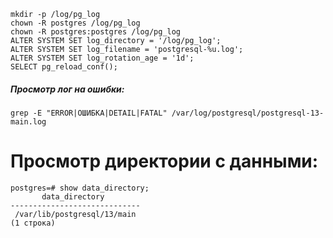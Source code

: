```
mkdir -p /log/pg_log
chown -R postgres /log/pg_log
chown -R postgres:postgres /log/pg_log
ALTER SYSTEM SET log_directory = '/log/pg_log';
ALTER SYSTEM SET log_filename = 'postgresql-%u.log';
ALTER SYSTEM SET log_rotation_age = '1d';
SELECT pg_reload_conf();
```
##### Просмотр лог на ошибки:
```
grep -E "ERROR|ОШИБКА|DETAIL|FATAL" /var/log/postgresql/postgresql-13-main.log

```
# Просмотр директории с данными:
```
postgres=# show data_directory;
       data_directory
-----------------------------
 /var/lib/postgresql/13/main
(1 строка)
```






















